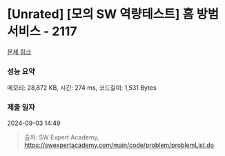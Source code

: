 # [Unrated] [모의 SW 역량테스트] 홈 방범 서비스 - 2117 

[문제 링크](https://swexpertacademy.com/main/code/problem/problemDetail.do?contestProbId=AV5V61LqAf8DFAWu) 

### 성능 요약

메모리: 28,872 KB, 시간: 274 ms, 코드길이: 1,531 Bytes

### 제출 일자

2024-09-03 14:49



> 출처: SW Expert Academy, https://swexpertacademy.com/main/code/problem/problemList.do